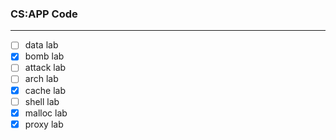 ### CS:APP Code

---

- [ ] data lab
- [x] bomb lab
- [ ] attack lab
- [ ] arch lab
- [x] cache lab
- [ ] shell lab
- [x] malloc lab
- [x] proxy lab